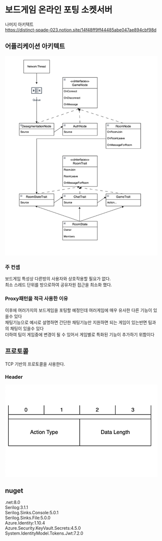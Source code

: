# 보드게임 온라인 포팅 소켓서버

나머지 아키텍트   
https://distinct-spade-023.notion.site/14f48ff9ff44485abe047ae894cbf98d

## 어플리케이션 아키텍트

![aa](./aa.png)  

### 주 컨셉
보드게임 특성상 다른방의 사용자와 상호작용할 필요가 없다.   
최소 스레드 단위를 방으로하여 공유자원 접근을 최소화 했다.

### Proxy패턴을 적극 사용한 이유
이후에 여러가지의 보드게임을 포팅할 예정인데 여러게임에 매우 유사한 다른 기능이 있을수 있다   
채팅기능으로 예시로 설명하면 간단한 채팅기능만 지원하면 되는 게임이 있는반면 팀과의 채팅이 있을수 있다   
더하여 팀이 게임중에 변경이 될 수 있어서 게임별로 특화된 기능이 추가하기 위함이다

## 프로토콜
TCP 기반의 프로토콜을 사용한다.   

### Header
![protocol](./protocol.png)  

## nuget
.net:8.0   
Serilog:3.1.1   
Serilog.Sinks.Console:5.0.1   
Serilog.Sinks.File:5.0.0   
Azure.Identity:1.10.4   
Azure.Security.KeyVault.Secrets:4.5.0   
System.IdentityModel.Tokens.Jwt:7.2.0   
